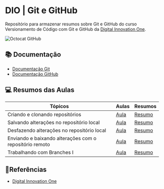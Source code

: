 # DIO | Git e GitHub

Repositório para armazenar resumos sobre Git e GitHub do curso Versionamento de Código com Git e GitHub da [Digital Innovation One](https://www.dio.me/).


![Octocat GitHub](https://qph.cf2.quoracdn.net/main-qimg-729a22aba98d1235fdce4883accaf81e)


## 📚 Documentação
- [Documentação Git](https://git-scm.com/doc)
- [Documentação GitHub](https://docs.github.com/pt)

## 💻 Resumos das Aulas

| Tópicos | Aulas | Resumos |
| ----- | ------- | ------- |
| Criando e clonando repositórios|[Aula](https://web.dio.me/course/versionamento-de-codigo-com-git-e-github/learning/a377a00b-461c-4ab0-8258-3addd2fef14c?back=/track/decola-tech-avanade-net-developer&tab=undefined&moduleId=undefined) | [Resumo](https://docs.google.com/document/d/1icOfhlyNGpnkIYuKlAJdLP8Yc8A5uHz5UDvfcUSzqqw/edit?usp=sharing)
| Salvando alterações no repositório local | [Aula](https://web.dio.me/course/versionamento-de-codigo-com-git-e-github/learning/599dd3dd-d189-474f-a55c-22f37b4472da?back=/track/decola-tech-avanade-net-developer&tab=undefined&moduleId=undefined) | [Resumo](https://docs.google.com/document/d/17sX8ki-uIrilET0-Ho5tkRFjPVGv1hiRmJKuYKD4XuQ/edit) |
| Desfazendo alterações no repositório local | [Aula](https://web.dio.me/course/versionamento-de-codigo-com-git-e-github/learning/3f9f2336-6fd5-44cb-ba39-d1a4f6448023?back=/track/decola-tech-avanade-net-developer&tab=undefined&moduleId=undefined) | [Resumo](https://docs.google.com/document/d/13eV5cfv5aup495uBPLcrp-gs2z_uLEtLUWQLMy8RJGI/edit?usp=sharing)
| Enviando e baixando alterações com o repositório remoto | [Aula](https://web.dio.me/course/versionamento-de-codigo-com-git-e-github/learning/dd17c56e-2327-493c-942a-358a49a26549?back=/track/decola-tech-avanade-net-developer&tab=undefined&moduleId=undefined) | [Resumo](https://docs.google.com/document/d/1xNqRmmsDAQB2kED3jPekVv9EQfTxiNXWcTi4XbKKGCs/edit?usp=sharing)
| Trabalhando com Branches I| [Aula](https://web.dio.me/course/versionamento-de-codigo-com-git-e-github/learning/f3cbaa66-efbd-4c25-842e-2069c188c066?back=/track/decola-tech-avanade-net-developer&tab=undefined&moduleId=undefined) | [Resumo](https://docs.google.com/document/d/1bdJ3xg3u4Nm7BE_rc_SyZQEfdFgFgXYTTcvGXeDZj1I/edit)

## 📝Referências

- [Digital Innovation One](https://www.dio.me/)
